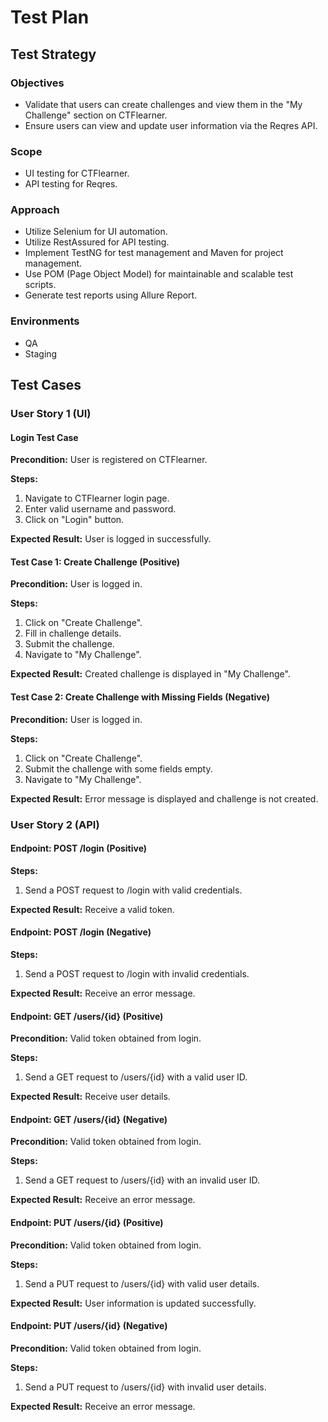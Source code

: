 # Test Plan

## Test Strategy

### Objectives

- Validate that users can create challenges and view them in the "My Challenge" section on CTFlearner.
- Ensure users can view and update user information via the Reqres API.

### Scope

- UI testing for CTFlearner.
- API testing for Reqres.

### Approach

- Utilize Selenium for UI automation.
- Utilize RestAssured for API testing.
- Implement TestNG for test management and Maven for project management.
- Use POM (Page Object Model) for maintainable and scalable test scripts.
- Generate test reports using Allure Report.

### Environments

- QA
- Staging

## Test Cases

### User Story 1 (UI)

#### Login Test Case

**Precondition:** User is registered on CTFlearner.

**Steps:**
1. Navigate to CTFlearner login page.
2. Enter valid username and password.
3. Click on "Login" button.

**Expected Result:** User is logged in successfully.

#### Test Case 1: Create Challenge (Positive)

**Precondition:** User is logged in.

**Steps:**
1. Click on "Create Challenge".
2. Fill in challenge details.
3. Submit the challenge.
4. Navigate to "My Challenge".

**Expected Result:** Created challenge is displayed in "My Challenge".

#### Test Case 2: Create Challenge with Missing Fields (Negative)

**Precondition:** User is logged in.

**Steps:**
1. Click on "Create Challenge".
2. Submit the challenge with some fields empty.
3. Navigate to "My Challenge".

**Expected Result:** Error message is displayed and challenge is not created.

### User Story 2 (API)

#### Endpoint: POST /login (Positive)

**Steps:**
1. Send a POST request to /login with valid credentials.

**Expected Result:** Receive a valid token.

#### Endpoint: POST /login (Negative)

**Steps:**
1. Send a POST request to /login with invalid credentials.

**Expected Result:** Receive an error message.

#### Endpoint: GET /users/{id} (Positive)

**Precondition:** Valid token obtained from login.

**Steps:**
1. Send a GET request to /users/{id} with a valid user ID.

**Expected Result:** Receive user details.

#### Endpoint: GET /users/{id} (Negative)

**Precondition:** Valid token obtained from login.

**Steps:**
1. Send a GET request to /users/{id} with an invalid user ID.

**Expected Result:** Receive an error message.

#### Endpoint: PUT /users/{id} (Positive)

**Precondition:** Valid token obtained from login.

**Steps:**
1. Send a PUT request to /users/{id} with valid user details.

**Expected Result:** User information is updated successfully.

#### Endpoint: PUT /users/{id} (Negative)

**Precondition:** Valid token obtained from login.

**Steps:**
1. Send a PUT request to /users/{id} with invalid user details.

**Expected Result:** Receive an error message.
